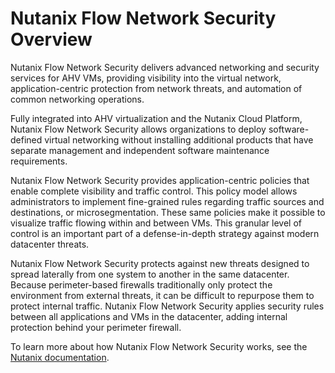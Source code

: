# Nutanix Flow Network Security Overview

Nutanix Flow Network Security delivers advanced networking and security services for AHV VMs, providing visibility into the virtual network, application-centric protection from network threats, and automation of common networking operations.

Fully integrated into AHV virtualization and the Nutanix Cloud Platform, Nutanix Flow Network Security allows organizations to deploy software-defined virtual networking without installing additional products that have separate management and independent software maintenance requirements.

Nutanix Flow Network Security provides application-centric policies that enable complete visibility and traffic control. This policy model allows administrators to implement fine-grained rules regarding traffic sources and destinations, or microsegmentation. These same policies make it possible to visualize traffic flowing within and between VMs. This granular level of control is an important part of a defense-in-depth strategy against modern datacenter threats.

Nutanix Flow Network Security protects against new threats designed to spread laterally from one system to another in the same datacenter. Because perimeter-based firewalls traditionally only protect the environment from external threats, it can be difficult to repurpose them to protect internal traffic. Nutanix Flow Network Security applies security rules between all applications and VMs in the datacenter, adding internal protection behind your perimeter firewall.

To learn more about how Nutanix Flow Network Security works, see the [Nutanix documentation](https://www.nutanix.com/products/flow).
